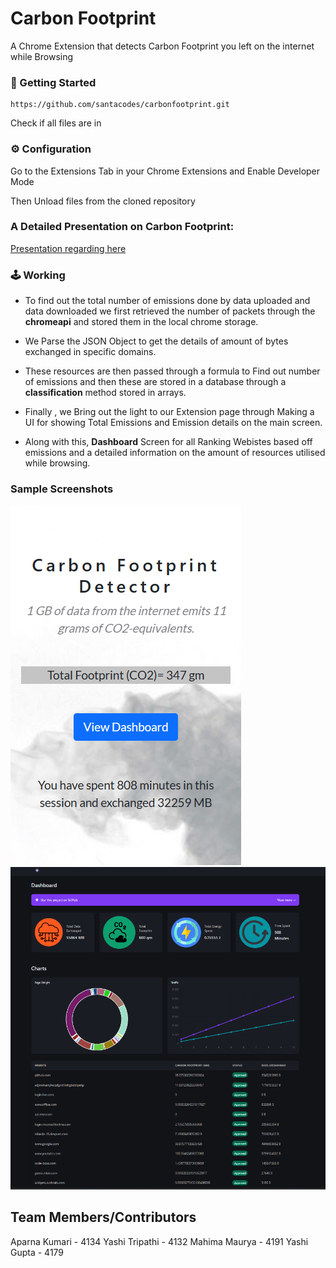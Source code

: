 # Carbon Footprint
A Chrome Extension that detects Carbon Footprint you left on the internet while Browsing


###

### 🚀 Getting Started 
```
https://github.com/santacodes/carbonfootprint.git
```
Check if all files are in

### ⚙️ Configuration

Go to the Extensions Tab in your Chrome Extensions and Enable Developer Mode 

Then Unload files from the cloned repository

### A Detailed Presentation on Carbon Footprint:
[Presentation regarding here](https://drive.google.com/file/d/1QpRUZFh_-WhV9AcMMbunyOKfx3Kqq-Kg/view?usp=sharing)

### 🕹️ Working

- To find out the total number of emissions done by data uploaded and data downloaded we first retrieved the number of packets through the **chromeapi** and stored them in the local chrome storage. 
- We Parse the JSON Object to get the details of amount of bytes exchanged in specific domains.
- These resources are then passed through a formula to Find out number of emissions and then these are stored in a database through a **classification** method stored in arrays.

- Finally , we Bring out the light to our Extension page through Making a UI for showing Total Emissions and Emission details on the main screen.
- Along with this, **Dashboard** Screen for all Ranking Webistes based off emissions and a detailed information on the amount of resources utilised while browsing. 

### Sample Screenshots

![](./images/1.png) 
![](./images/2.png)

## Team Members/Contributors 
Aparna Kumari - 4134 
Yashi Tripathi - 4132
Mahima Maurya - 4191
Yashi Gupta - 4179
